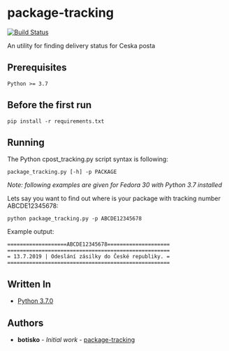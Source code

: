 # package-tracking
[![Build Status](https://travis-ci.org/botisko/package-tracking.svg?branch=master)](https://travis-ci.org/botisko/package-tracking)

An utility for finding delivery status for Ceska posta

## Prerequisites
```
Python >= 3.7
```

## Before the first run
```
pip install -r requirements.txt
```

## Running
The Python cpost_tracking.py script syntax is following:
```
package_tracking.py [-h] -p PACKAGE
```

*Note: following examples are given for Fedora 30 with Python 3.7 installed*

Lets say you want to find out where is your package with tracking number ABCDE12345678:
```
python package_tracking.py -p ABCDE12345678
```

Example output:
```
===================ABCDE12345678====================
====================================================
= 13.7.2019 | Odeslání zásilky do České republiky. =
====================================================
```

## Written In
* [Python 3.7.0](https://docs.python.org/3/)

## Authors
* **botisko** - *Initial work* - [package-tracking](https://github.com/botisko/package-tracking/)
